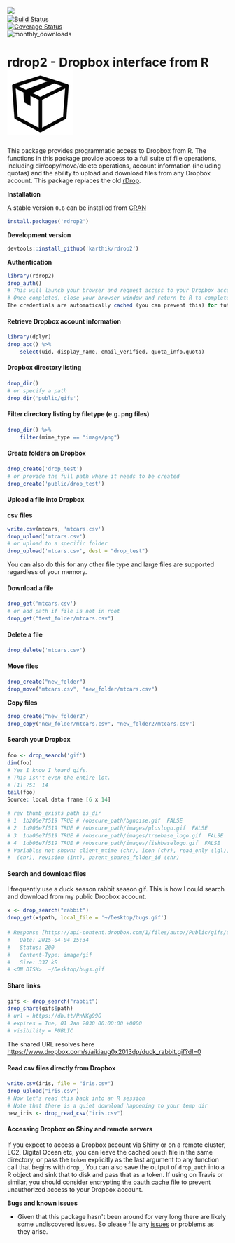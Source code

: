 ![](https://img.shields.io/badge/development-active-blue.svg)  
[![Build Status](https://travis-ci.org/karthik/rdrop2.svg)](https://travis-ci.org/karthik/rdrop2)  
[![Coverage Status](https://coveralls.io./repos/karthik/rdrop2/badge.svg)](https://coveralls.io/r/karthik/rdrop2)  
![monthly_downloads](http://cranlogs.r-pkg.org/badges/rdrop2)

# rdrop2 - Dropbox interface from R  ![a_box](drop.png)  


This package provides programmatic access to Dropbox from R. The functions in this package provide access to a full suite of file operations, including dir/copy/move/delete operations, account information (including quotas) and the ability to upload and download files from any Dropbox account. This package replaces the old [rDrop](https://github.com/karthik/rDrop). 


__Installation__  

A stable version `0.6` can be installed from [CRAN](http://cran.r-project.org/web/packages/rdrop2/index.html)

```r
install.packages('rdrop2')
```

__Development version__  

```r
devtools::install_github('karthik/rdrop2')
```

__Authentication__

```r
library(rdrop2)
drop_auth()
# This will launch your browser and request access to your Dropbox account. You will be prompted to log in if you aren't already logged in.
# Once completed, close your browser window and return to R to complete authentication. 
The credentials are automatically cached (you can prevent this) for future use.
```

#### Retrieve Dropbox account information

```r
library(dplyr)
drop_acc() %>% 
    select(uid, display_name, email_verified, quota_info.quota)
```

#### Dropbox directory listing

```r
drop_dir()
# or specify a path
drop_dir('public/gifs')
```

#### Filter directory listing by filetype (e.g. png files)

```r
drop_dir() %>% 
    filter(mime_type == "image/png")
```

#### Create folders on Dropbox


```r
drop_create('drop_test')
# or provide the full path where it needs to be created
drop_create('public/drop_test')
```

#### Upload a file into Dropbox

__csv files__  
```r
write.csv(mtcars, 'mtcars.csv')
drop_upload('mtcars.csv')
# or upload to a specific folder
drop_upload('mtcars.csv', dest = "drop_test")
```

You can also do this for any other file type and large files are supported regardless of your memory.


#### Download a file

```r
drop_get('mtcars.csv')
# or add path if file is not in root
drop_get("test_folder/mtcars.csv")
```

#### Delete a file

```r
drop_delete('mtcars.csv')
```

#### Move files

```r
drop_create("new_folder")
drop_move("mtcars.csv", "new_folder/mtcars.csv")
```

__Copy files__

```r
drop_create("new_folder2")
drop_copy("new_folder/mtcars.csv", "new_folder2/mtcars.csv")
```

#### Search your Dropbox

```r
foo <- drop_search('gif')
dim(foo)
# Yes I know I hoard gifs.
# This isn't even the entire lot.
# [1] 751  14
tail(foo)
Source: local data frame [6 x 14]
```

```r
# rev thumb_exists path is_dir
# 1  1b206e7f519 TRUE # /obscure_path/bgnoise.gif  FALSE
# 2  1d906e7f519 TRUE # /obscure_path/images/ploslogo.gif  FALSE
# 3  1da06e7f519 TRUE # /obscure_path/images/treebase_logo.gif  FALSE
# 4  1db06e7f519 TRUE # /obscure_path/images/fishbaselogo.gif  FALSE
# Variables not shown: client_mtime (chr), icon (chr), read_only (lgl), bytes (# int), modified (chr), size (chr), root (chr), mime_type
#  (chr), revision (int), parent_shared_folder_id (chr)
```

#### Search and download files

I frequently use a duck season rabbit season gif. This is how I could search and download from my public Dropbox account. 

```r
x <- drop_search("rabbit")
drop_get(x$path, local_file = '~/Desktop/bugs.gif')

# Response [https://api-content.dropbox.com/1/files/auto//Public/gifs/duck_rabbit.gif]
#   Date: 2015-04-04 15:34
#   Status: 200
#   Content-Type: image/gif
#   Size: 337 kB
# <ON DISK>  ~/Desktop/bugs.gif
```

#### Share links

```r
gifs <- drop_search("rabbit")
drop_share(gifs$path)
# url = https://db.tt/PnNKg99G 
# expires = Tue, 01 Jan 2030 00:00:00 +0000 
# visibility = PUBLIC 
```
The shared URL resolves here https://www.dropbox.com/s/aikiaug0x2013dp/duck_rabbit.gif?dl=0

####  Read csv files directly from Dropbox

```r
write.csv(iris, file = "iris.csv")
drop_upload("iris.csv")
# Now let's read this back into an R session
# Note that there is a quiet download happening to your temp dir
new_iris <- drop_read_csv("iris.csv")
```

#### Accessing Dropbox on Shiny and remote servers

If you expect to access a Dropbox account via Shiny or on a remote cluster, EC2, Digital Ocean etc, you can leave the cached `oauth` file in the same directory, or pass the `token` explicitly as the last argument to any function call that begins with `drop_`. You can also save the output of `drop_auth` into a R object and sink that to disk and pass that as a token. If using on Travis or similar, you should consider [encrypting the oauth cache file](http://docs.travis-ci.com/user/encrypting-files/) to prevent unauthorized access to your Dropbox account.


__Bugs and known issues__

* Given that this package hasn't been around for very long there are likely some undiscovered issues. So please file any [issues](https://github.com/karthik/rdrop2/issues) or problems as they arise.

